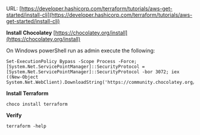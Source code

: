 URL: [https://developer.hashicorp.com/terraform/tutorials/aws-get-started/install-cli](https://developer.hashicorp.com/terraform/tutorials/aws-get-started/install-cli)

**Install Chocolatey**
[https://chocolatey.org/install](https://chocolatey.org/install)

On Windows powerShell run as admin execute the following:

    Set-ExecutionPolicy Bypass -Scope Process -Force; [System.Net.ServicePointManager]::SecurityProtocol = [System.Net.ServicePointManager]::SecurityProtocol -bor 3072; iex ((New-Object System.Net.WebClient).DownloadString('https://community.chocolatey.org/install.ps1'))

**Install Terraform**

    choco install terraform
**Verify**

    terraform -help
